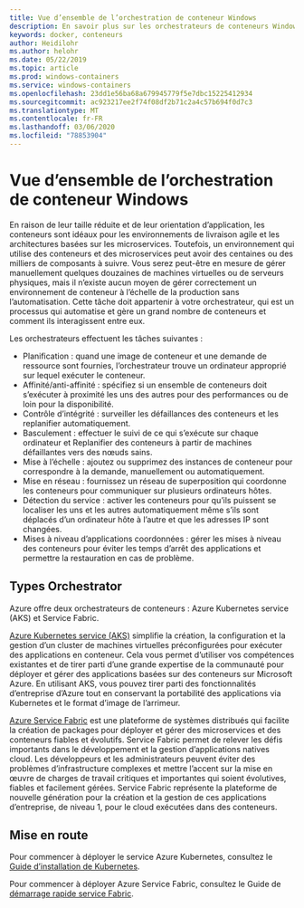 ```yaml
---
title: Vue d’ensemble de l’orchestration de conteneur Windows
description: En savoir plus sur les orchestrateurs de conteneurs Windows.
keywords: docker, conteneurs
author: Heidilohr
ms.author: helohr
ms.date: 05/22/2019
ms.topic: article
ms.prod: windows-containers
ms.service: windows-containers
ms.openlocfilehash: 23dd1e56ba68a679945779f5e7dbc15225412934
ms.sourcegitcommit: ac923217ee2f74f08df2b71c2a4c57b694f0d7c3
ms.translationtype: MT
ms.contentlocale: fr-FR
ms.lasthandoff: 03/06/2020
ms.locfileid: "78853904"
---
```

# <a name="windows-container-orchestration-overview"></a>Vue d’ensemble de l’orchestration de conteneur Windows

En raison de leur taille réduite et de leur orientation d’application, les conteneurs sont idéaux pour les environnements de livraison agile et les architectures basées sur les microservices. Toutefois, un environnement qui utilise des conteneurs et des microservices peut avoir des centaines ou des milliers de composants à suivre. Vous serez peut-être en mesure de gérer manuellement quelques douzaines de machines virtuelles ou de serveurs physiques, mais il n’existe aucun moyen de gérer correctement un environnement de conteneur à l’échelle de la production sans l’automatisation. Cette tâche doit appartenir à votre orchestrateur, qui est un processus qui automatise et gère un grand nombre de conteneurs et comment ils interagissent entre eux.

Les orchestrateurs effectuent les tâches suivantes :

- Planification : quand une image de conteneur et une demande de ressource sont fournies, l’orchestrateur trouve un ordinateur approprié sur lequel exécuter le conteneur.
- Affinité/anti-affinité : spécifiez si un ensemble de conteneurs doit s’exécuter à proximité les uns des autres pour des performances ou de loin pour la disponibilité.
- Contrôle d’intégrité : surveiller les défaillances des conteneurs et les replanifier automatiquement.
- Basculement : effectuer le suivi de ce qui s’exécute sur chaque ordinateur et Replanifier des conteneurs à partir de machines défaillantes vers des nœuds sains.
- Mise à l’échelle : ajoutez ou supprimez des instances de conteneur pour correspondre à la demande, manuellement ou automatiquement.
- Mise en réseau : fournissez un réseau de superposition qui coordonne les conteneurs pour communiquer sur plusieurs ordinateurs hôtes.
- Détection du service : activer les conteneurs pour qu’ils puissent se localiser les uns et les autres automatiquement même s’ils sont déplacés d’un ordinateur hôte à l’autre et que les adresses IP sont changées.
- Mises à niveau d’applications coordonnées : gérer les mises à niveau des conteneurs pour éviter les temps d’arrêt des applications et permettre la restauration en cas de problème.

## <a name="orchestrator-types"></a>Types Orchestrator

Azure offre deux orchestrateurs de conteneurs : Azure Kubernetes service (AKS) et Service Fabric.

[Azure Kubernetes service (AKS)](/azure/aks/) simplifie la création, la configuration et la gestion d’un cluster de machines virtuelles préconfigurées pour exécuter des applications en conteneur. Cela vous permet d’utiliser vos compétences existantes et de tirer parti d’une grande expertise de la communauté pour déployer et gérer des applications basées sur des conteneurs sur Microsoft Azure. En utilisant AKS, vous pouvez tirer parti des fonctionnalités d’entreprise d’Azure tout en conservant la portabilité des applications via Kubernetes et le format d’image de l’arrimeur.

[Azure Service Fabric](/azure/service-fabric/) est une plateforme de systèmes distribués qui facilite la création de packages pour déployer et gérer des microservices et des conteneurs fiables et évolutifs. Service Fabric permet de relever les défis importants dans le développement et la gestion d’applications natives cloud. Les développeurs et les administrateurs peuvent éviter des problèmes d’infrastructure complexes et mettre l’accent sur la mise en œuvre de charges de travail critiques et importantes qui soient évolutives, fiables et facilement gérées. Service Fabric représente la plateforme de nouvelle génération pour la création et la gestion de ces applications d’entreprise, de niveau 1, pour le cloud exécutées dans des conteneurs.

## <a name="getting-started"></a>Mise en route

Pour commencer à déployer le service Azure Kubernetes, consultez le [Guide d’installation de Kubernetes](../kubernetes/getting-started-kubernetes-windows.md).

Pour commencer à déployer Azure Service Fabric, consultez le Guide de [démarrage rapide service Fabric](/azure/service-fabric/service-fabric-quickstart-containers.md).
